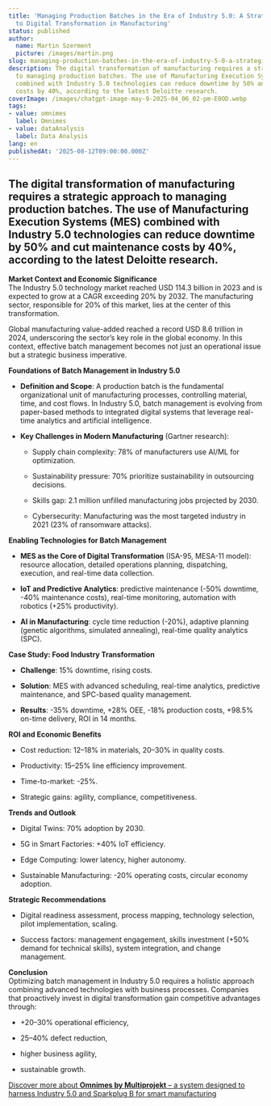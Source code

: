 ```yaml
---
title: 'Managing Production Batches in the Era of Industry 5.0: A Strategic Approach
  to Digital Transformation in Manufacturing'
status: published
author:
  name: Martin Szerment
  picture: /images/martin.png
slug: managing-production-batches-in-the-era-of-industry-5-0-a-strategic-approach-to-digital-transformation-in-manufacturing
description: The digital transformation of manufacturing requires a strategic approach
  to managing production batches. The use of Manufacturing Execution Systems (MES)
  combined with Industry 5.0 technologies can reduce downtime by 50% and cut maintenance
  costs by 40%, according to the latest Deloitte research.
coverImage: /images/chatgpt-image-may-9-2025-04_06_02-pm-E0OD.webp
tags:
- value: omnimes
  label: Omnimes
- value: dataAnalysis
  label: Data Analysis
lang: en
publishedAt: '2025-08-12T09:00:00.000Z'
---
```

## The digital transformation of manufacturing requires a strategic approach to managing production batches. The use of Manufacturing Execution Systems (MES) combined with Industry 5.0 technologies can reduce downtime by 50% and cut maintenance costs by 40%, according to the latest Deloitte research.

**Market Context and Economic Significance**\
The Industry 5.0 technology market reached USD 114.3 billion in 2023 and is expected to grow at a CAGR exceeding 20% by 2032. The manufacturing sector, responsible for 20% of this market, lies at the center of this transformation.

Global manufacturing value-added reached a record USD 8.6 trillion in 2024, underscoring the sector’s key role in the global economy. In this context, effective batch management becomes not just an operational issue but a strategic business imperative.

**Foundations of Batch Management in Industry 5.0**

- **Definition and Scope**: A production batch is the fundamental organizational unit of manufacturing processes, controlling material, time, and cost flows. In Industry 5.0, batch management is evolving from paper-based methods to integrated digital systems that leverage real-time analytics and artificial intelligence.

- **Key Challenges in Modern Manufacturing** (Gartner research):

  - Supply chain complexity: 78% of manufacturers use AI/ML for optimization.

  - Sustainability pressure: 70% prioritize sustainability in outsourcing decisions.

  - Skills gap: 2.1 million unfilled manufacturing jobs projected by 2030.

  - Cybersecurity: Manufacturing was the most targeted industry in 2021 (23% of ransomware attacks).

**Enabling Technologies for Batch Management**

- **MES as the Core of Digital Transformation** (ISA-95, MESA-11 model): resource allocation, detailed operations planning, dispatching, execution, and real-time data collection.

- **IoT and Predictive Analytics**: predictive maintenance (-50% downtime, -40% maintenance costs), real-time monitoring, automation with robotics (+25% productivity).

- **AI in Manufacturing**: cycle time reduction (-20%), adaptive planning (genetic algorithms, simulated annealing), real-time quality analytics (SPC).

**Case Study: Food Industry Transformation**

- **Challenge**: 15% downtime, rising costs.

- **Solution**: MES with advanced scheduling, real-time analytics, predictive maintenance, and SPC-based quality management.

- **Results**: -35% downtime, +28% OEE, -18% production costs, +98.5% on-time delivery, ROI in 14 months.

**ROI and Economic Benefits**

- Cost reduction: 12–18% in materials, 20–30% in quality costs.

- Productivity: 15–25% line efficiency improvement.

- Time-to-market: -25%.

- Strategic gains: agility, compliance, competitiveness.

**Trends and Outlook**

- Digital Twins: 70% adoption by 2030.

- 5G in Smart Factories: +40% IoT efficiency.

- Edge Computing: lower latency, higher autonomy.

- Sustainable Manufacturing: -20% operating costs, circular economy adoption.

**Strategic Recommendations**

- Digital readiness assessment, process mapping, technology selection, pilot implementation, scaling.

- Success factors: management engagement, skills investment (+50% demand for technical skills), system integration, and change management.

**Conclusion**\
Optimizing batch management in Industry 5.0 requires a holistic approach combining advanced technologies with business processes. Companies that proactively invest in digital transformation gain competitive advantages through:

- +20–30% operational efficiency,

- 25–40% defect reduction,

- higher business agility,

- sustainable growth.

[Discover more about **Omnimes by Multiprojekt** – a system designed to harness Industry 5.0 and Sparkplug B for smart manufacturing](www.omnimes.com)